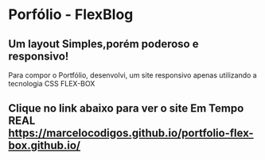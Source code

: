 # Porfólio - FlexBlog 
<h2>Um layout Simples,porém poderoso e responsivo! </h2>
<p>Para compor o Portfólio, desenvolvi, um site responsivo apenas utilizando a tecnologia CSS FLEX-BOX</p>
<h2>Clique no link abaixo para ver o site Em Tempo REAL</a>
<a href="https://marcelocodigos.github.io/portfolio-flex-box.github.io/"> https://marcelocodigos.github.io/portfolio-flex-box.github.io/ </a>

